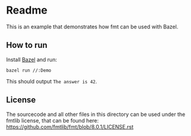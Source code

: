 # Readme

This is an example that demonstrates how fmt can be used with Bazel.

## How to run

Install [Bazel](https://docs.bazel.build/versions/4.2.1/install.html) and run:

    bazel run //:Demo

This should output `The answer is 42`.

## License

The sourcecode and all other files in this directory can be used under the fmtlib license, 
that can be found here: https://github.com/fmtlib/fmt/blob/8.0.1/LICENSE.rst